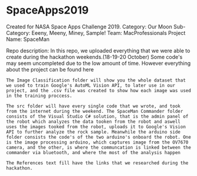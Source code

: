 # SpaceApps2019
Created for NASA Space Apps Challenge 2019. 
Category: Our Moon
Sub-Category: Eeeny, Meeny, Miney, Sample!
Team: MacProfessionals
Project Name: SpaceMan

Repo description:
In this repo, we uploaded everything that we were able to create during the hackathon weekends.(18-19-20 October)
Some code's may seem uncompleted due to the low amount of time. However everything about the project can be found here
   
    The Image Classification folder will show you the whole dataset that we used to train Google's AutoML Vision API, to later use in our     project, and the .csv file was created to show how each image was used in the training proccess.
    
    The src folder will have every single code that we wrote, and took from the internet during the weekend. The SpaceMan Commander folder consists of the Visual Studio C# solution, that is the admin panel of the robot which analyzes the data tooken from the robot and aswell uses the images tooked from the robot, uploads it to Google's Vision API to further analyze the rock sample. Meanwhile the arduino side folder consists the code's of the two arduino's onboard the robot. One is the image processing arduino, which captures image from the OV7670 camera, and the other, is where the communcation is linked between the commander via bluetooth, and where the most of the analysis happen
    
    The References text fill have the links that we researched during the hackathon.
   
